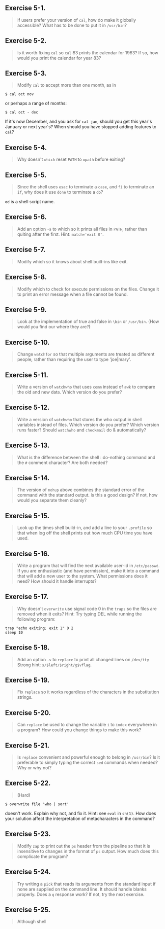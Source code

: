 ## Exercise 5-1.
> If users prefer your version of `cal`, how do make it globally accessible? What has to be done to put it in `/usr/bin`?

## Exercise 5-2.
> Is it worth fixing `cal` so `cal` 83 prints the calendar for 1983? If so, how would you print the calendar for year 83?

## Exercise 5-3.
> Modify `cal` to accept more than one month, as in
```
$ cal oct nov
```
or perhaps a range of months:
```
$ cal oct - dec
```
If it's now December, and you ask for `cal jan`, should you get this year's January or next year's? When should you have stopped adding features to `cal`?

## Exercise 5-4.
> Why doesn't `which` reset `PATH` to `opath` before exiting?

## Exercise 5-5.
> Since the shell uses `esac` to terminate a `case`, and `fi` to terminate an `if`, why does it use `done` to terminate a `do`?

`od` is a shell script name.

## Exercise 5-6.
> Add an option `-a` to which so it prints all files in `PATH`, rather than quiting after the first. Hint: `match='exit 0'`.

## Exercise 5-7.
> Modify which so it knows about shell built-ins like exit.

## Exercise 5-8.
> Modify which to check for execute permissions on the files. Change it to print an error message when a file cannot be found.

## Exercise 5-9.
> Look at the implementation of true and false in `\bin` or `/usr/bin`. (How would you find our where they are?)

## Exercise 5-10.
> Change `watchfor` so that multiple arguments are treated as different people, rather than requiring the user to type 'joe|mary'.

## Exercise 5-11.
> Write a version of `watchwho` that uses `comm` instead of `awk` to compare the old and new data. Which version do you prefer?

## Exercise 5-12.
> Write a version of `watchwho` that stores the who output in shell variables instead of files. Which version do you prefer? Which version runs faster? Should `watchwho` and `checkmail` do & automatically?

## Exercise 5-13.
> What is the difference between the shell : do-nothing command and the `#` comment character? Are both needed?

## Exercise 5-14.
> The version of `nohup` above combines the standard error of the command with the standard output. Is this a good design? If not, how would you separate them cleanly?

## Exercise 5-15.
> Look up the times shell build-in, and add a line to your `.profile` so that when log off the shell prints out how much CPU time you have used.

## Exercise 5-16.
> Write a program that will find the next available user-id in `/etc/passwd`. If you are enthusiastic (and have permission), make it into a command that will add a new user to the system. What permissions does it need? How should it handle interrupts?

## Exercise 5-17.
> Why doesn't `overwrite` use signal code 0 in the `traps` so the files are removed when it exits? Hint: Try typing DEL while running the following program:
```
trap "echo exiting; exit 1" 0 2
sleep 10
```

## Exercise 5-18.
> Add an option `-v` to `replace` to print all changed lines on `/dev/tty` Strong hint: `s/$left/$right/g$vflag`.

## Exercise 5-19.
> Fix `replace` so it works regardless of the characters in the substitution strings.

## Exercise 5-20.
> Can `replace` be used to change the variable `i` to `index` everywhere in a program? How could you change things to make this work?

## Exercise 5-21.
> Is `replace` convenient and powerful enough to belong in `/usr/bin`? Is it preferable to simply typing the correct `sed` commands when needed? Why or why not?

## Exercise 5-22.
> (Hard)
```
$ overwrite file 'who | sort'
```
doesn't work. Explain why not, and fix it. Hint: see `eval` in `sh(1)`. How does your solution affect the interpretation of metacharacters in the command?

## Exercise 5-23.
> Modify `zap` to print out the `ps` header from the pipeline so that it is insensitive to changes in the format of `ps` output. How much does this complicate the program?

## Exercise 5-24.
> Try writing a `pick` that reads its arguments from the standard input if none are supplied on the command line. It should handle blanks properly. Does a `q` response work? If not, try the next exercise.

## Exercise 5-25.
> Although shell
